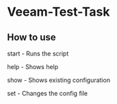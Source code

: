 # Veeam-Test-Task

## How to use

start - Runs the script

help - Shows help

show - Shows existing configuration

set - Changes the config file
